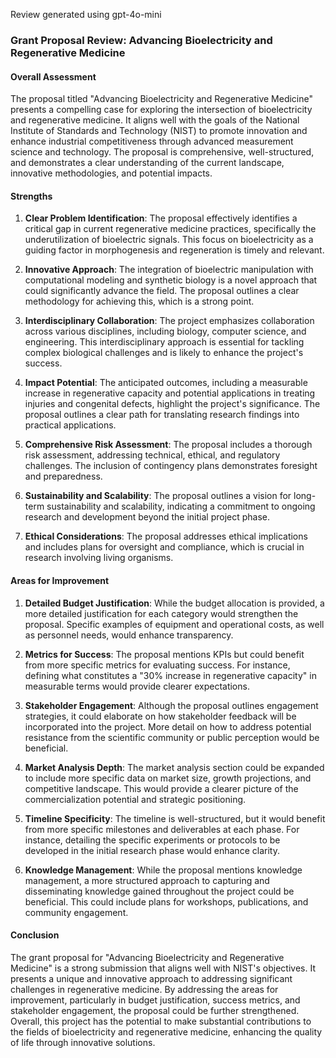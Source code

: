 Review generated using gpt-4o-mini

### Grant Proposal Review: Advancing Bioelectricity and Regenerative Medicine

#### Overall Assessment
The proposal titled "Advancing Bioelectricity and Regenerative Medicine" presents a compelling case for exploring the intersection of bioelectricity and regenerative medicine. It aligns well with the goals of the National Institute of Standards and Technology (NIST) to promote innovation and enhance industrial competitiveness through advanced measurement science and technology. The proposal is comprehensive, well-structured, and demonstrates a clear understanding of the current landscape, innovative methodologies, and potential impacts.

#### Strengths
1. **Clear Problem Identification**: The proposal effectively identifies a critical gap in current regenerative medicine practices, specifically the underutilization of bioelectric signals. This focus on bioelectricity as a guiding factor in morphogenesis and regeneration is timely and relevant.

2. **Innovative Approach**: The integration of bioelectric manipulation with computational modeling and synthetic biology is a novel approach that could significantly advance the field. The proposal outlines a clear methodology for achieving this, which is a strong point.

3. **Interdisciplinary Collaboration**: The project emphasizes collaboration across various disciplines, including biology, computer science, and engineering. This interdisciplinary approach is essential for tackling complex biological challenges and is likely to enhance the project's success.

4. **Impact Potential**: The anticipated outcomes, including a measurable increase in regenerative capacity and potential applications in treating injuries and congenital defects, highlight the project's significance. The proposal outlines a clear path for translating research findings into practical applications.

5. **Comprehensive Risk Assessment**: The proposal includes a thorough risk assessment, addressing technical, ethical, and regulatory challenges. The inclusion of contingency plans demonstrates foresight and preparedness.

6. **Sustainability and Scalability**: The proposal outlines a vision for long-term sustainability and scalability, indicating a commitment to ongoing research and development beyond the initial project phase.

7. **Ethical Considerations**: The proposal addresses ethical implications and includes plans for oversight and compliance, which is crucial in research involving living organisms.

#### Areas for Improvement
1. **Detailed Budget Justification**: While the budget allocation is provided, a more detailed justification for each category would strengthen the proposal. Specific examples of equipment and operational costs, as well as personnel needs, would enhance transparency.

2. **Metrics for Success**: The proposal mentions KPIs but could benefit from more specific metrics for evaluating success. For instance, defining what constitutes a "30% increase in regenerative capacity" in measurable terms would provide clearer expectations.

3. **Stakeholder Engagement**: Although the proposal outlines engagement strategies, it could elaborate on how stakeholder feedback will be incorporated into the project. More detail on how to address potential resistance from the scientific community or public perception would be beneficial.

4. **Market Analysis Depth**: The market analysis section could be expanded to include more specific data on market size, growth projections, and competitive landscape. This would provide a clearer picture of the commercialization potential and strategic positioning.

5. **Timeline Specificity**: The timeline is well-structured, but it would benefit from more specific milestones and deliverables at each phase. For instance, detailing the specific experiments or protocols to be developed in the initial research phase would enhance clarity.

6. **Knowledge Management**: While the proposal mentions knowledge management, a more structured approach to capturing and disseminating knowledge gained throughout the project could be beneficial. This could include plans for workshops, publications, and community engagement.

#### Conclusion
The grant proposal for "Advancing Bioelectricity and Regenerative Medicine" is a strong submission that aligns well with NIST's objectives. It presents a unique and innovative approach to addressing significant challenges in regenerative medicine. By addressing the areas for improvement, particularly in budget justification, success metrics, and stakeholder engagement, the proposal could be further strengthened. Overall, this project has the potential to make substantial contributions to the fields of bioelectricity and regenerative medicine, enhancing the quality of life through innovative solutions.